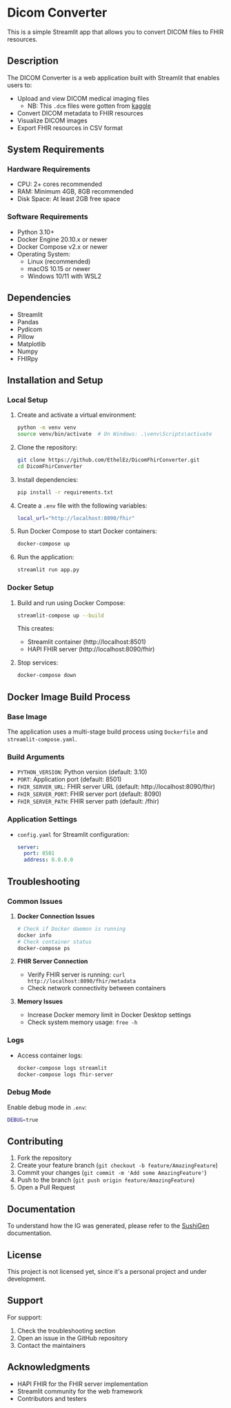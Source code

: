 # Dicom Converter

This is a simple Streamlit app that allows you to convert DICOM files to FHIR resources.

## Description

The DICOM Converter is a web application built with Streamlit that enables users to:
- Upload and view DICOM medical imaging files
    - NB: This `.dcm` files were gotten from [kaggle](https://www.kaggle.com/datasets/trainingdatapro/computed-tomography-ct-of-the-brain)
- Convert DICOM metadata to FHIR resources
- Visualize DICOM images
- Export FHIR resources in CSV format

## System Requirements

### Hardware Requirements
- CPU: 2+ cores recommended
- RAM: Minimum 4GB, 8GB recommended
- Disk Space: At least 2GB free space

### Software Requirements
- Python 3.10+
- Docker Engine 20.10.x or newer
- Docker Compose v2.x or newer
- Operating System:
  - Linux (recommended)
  - macOS 10.15 or newer
  - Windows 10/11 with WSL2

## Dependencies

- Streamlit
- Pandas
- Pydicom
- Pillow
- Matplotlib
- Numpy
- FHIRpy

## Installation and Setup

### Local Setup

1. Create and activate a virtual environment:
    ```bash
    python -m venv venv
    source venv/bin/activate  # On Windows: .\venv\Scripts\activate
    ```
2. Clone the repository:
    ```bash
    git clone https://github.com/EthelEz/DicomFhirConverter.git
    cd DicomFhirConverter
    ```
3. Install dependencies:
    ```bash
    pip install -r requirements.txt
    ```
4. Create a `.env` file with the following variables:
    ```bash
    local_url="http://localhost:8090/fhir"
    ```
5. Run Docker Compose to start Docker containers:
    ```bash
    docker-compose up
    ```
6. Run the application:
    ```bash
    streamlit run app.py
    ```

### Docker Setup

1. Build and run using Docker Compose:
    ```bash
    streamlit-compose up --build
    ```
    This creates:
    - Streamlit container (http://localhost:8501)
    - HAPI FHIR server (http://localhost:8090/fhir)

2. Stop services:
    ```bash
    docker-compose down
    ```

## Docker Image Build Process

### Base Image
The application uses a multi-stage build process using `Dockerfile` and `streamlit-compose.yaml`.

### Build Arguments
- `PYTHON_VERSION`: Python version (default: 3.10)
- `PORT`: Application port (default: 8501)
- `FHIR_SERVER_URL`: FHIR server URL (default: http://localhost:8090/fhir)
- `FHIR_SERVER_PORT`: FHIR server port (default: 8090)
- `FHIR_SERVER_PATH`: FHIR server path (default: /fhir)


### Application Settings
- `config.yaml` for Streamlit configuration:
  ```yaml
  server:
    port: 8501
    address: 0.0.0.0
  ```

## Troubleshooting

### Common Issues

1. **Docker Connection Issues**
   ```bash
   # Check if Docker daemon is running
   docker info
   # Check container status
   docker-compose ps
   ```

2. **FHIR Server Connection**
   - Verify FHIR server is running: `curl http://localhost:8090/fhir/metadata`
   - Check network connectivity between containers

3. **Memory Issues**
   - Increase Docker memory limit in Docker Desktop settings
   - Check system memory usage: `free -h`

### Logs
- Access container logs:
  ```bash
  docker-compose logs streamlit
  docker-compose logs fhir-server
  ```

### Debug Mode
Enable debug mode in `.env`:
```bash
DEBUG=true
```

## Contributing

1. Fork the repository
2. Create your feature branch (`git checkout -b feature/AmazingFeature`)
3. Commit your changes (`git commit -m 'Add some AmazingFeature'`)
4. Push to the branch (`git push origin feature/AmazingFeature`)
5. Open a Pull Request

## Documentation

To understand how the IG was generated, please refer to the [SushiGen](dicom2fhirIG/SushiGen.md) documentation.

## License

This project is not licensed yet, since it's a personal project and under development.

## Support

For support:
1. Check the troubleshooting section
2. Open an issue in the GitHub repository
3. Contact the maintainers

## Acknowledgments

- HAPI FHIR for the FHIR server implementation
- Streamlit community for the web framework
- Contributors and testers
